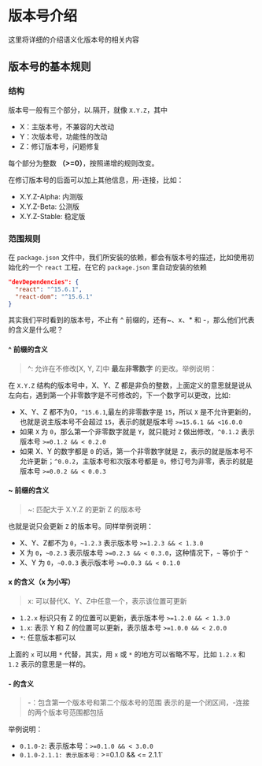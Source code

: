 # 版本号介绍
这里将详细的介绍语义化版本号的相关内容

## 版本号的基本规则

### 结构
版本号一般有三个部分，以.隔开，就像 `X.Y.Z`，其中

- X：主版本号，不兼容的大改动
- Y：次版本号，功能性的改动
- Z：修订版本号，问题修复

每个部分为整数 **（>=0）**，按照递增的规则改变。

在修订版本号的后面可以加上其他信息，用-连接，比如：

- X.Y.Z-Alpha: 内测版
- X.Y.Z-Beta: 公测版
- X.Y.Z-Stable: 稳定版

### 范围规则
在 `package.json` 文件中，我们所安装的依赖，都会有版本号的描述，比如使用初始化的一个 `react` 工程，在它的 `package.json` 里自动安装的依赖

```json
"devDependencies": {
  "react": "^15.6.1",
  "react-dom": "^15.6.1"
}
```

其实我们平时看到的版本号，不止有 ^ 前缀的，还有~、x、* 和 -，那么他们代表的含义是什么呢？

#### ^ 前缀的含义
> ^: 允许在不修改[X, Y, Z]中 **最左非零数字** 的更改。举例说明：

在 `X.Y.Z` 结构的版本号中，X、Y、Z 都是非负的整数，上面定义的意思就是说从左向右，遇到第一个非零数字是不可修改的，下一个数字可以更改，比如:

- X、Y、Z 都不为0，`^15.6.1`,最左的非零数字是 `15`，所以 `X` 是不允许更新的，也就是说主版本号不会超过 `15`，表示的就是版本号 `>=15.6.1 && <16.0.0`
- 如果 `X` 为 `0`，那么第一个非零数字就是 `Y`，就只能对 `Z` 做出修改，`^0.1.2` 表示版本号 `>=0.1.2 && < 0.2.0`
- 如果 X、Y 的数字都是 `0` 的话，第一个非零数字就是 `Z`，表示的就是版本号不允许更新；`^0.0.2`，主版本号和次版本号都是 `0`，修订号为非零，表示的就是版本号 `>=0.0.2 && < 0.0.3`

#### ~ 前缀的含义
> ~: 匹配大于 X.Y.Z 的更新 Z 的版本号

也就是说只会更新 `Z` 的版本号。同样举例说明：

- X、Y、Z都不为 `0`，`~1.2.3` 表示版本号 `>=1.2.3 && < 1.3.0`
- X 为 `0`，`~0.2.3` 表示版本号 `>=0.2.3 && < 0.3.0`，这种情况下，`~` 等价于 `^`
- X、Y 为 `0`，`~0.0.3` 表示版本号 `>=0.0.3 && < 0.1.0`

#### x 的含义（x 为小写）
> x: 可以替代X、Y、Z中任意一个，表示该位置可更新

- `1.2.x` 标识只有 Z 的位置可以更新，表示版本号 `>=1.2.0 && < 1.3.0`
- `1.x`: 表示 Y 和 Z 的位置可以更新，表示版本号 `>=1.0.0 && < 2.0.0`
- `*`: 任意版本都可以

上面的 `x` 可以用 `*` 代替，其实，用 `x` 或 `*` 的地方可以省略不写，比如 `1.2.x` 和 `1.2` 表示的意思是一样的。

#### - 的含义

> -：包含第一个版本号和第二个版本号的范围 表示的是一个闭区间，-连接的两个版本号范围都包括

举例说明：
- `0.1.0-2`: 表示版本号：`>=0.1.0 && < 3.0.0`
- `0.1.0-2.1.1: 表示版本号：`>=0.1.0 && <= 2.1.1`


